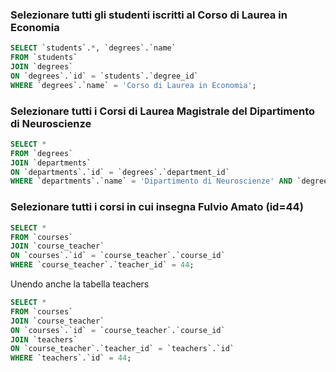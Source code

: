 ### Selezionare tutti gli studenti iscritti al Corso di Laurea in Economia

```SQL
SELECT `students`.*, `degrees`.`name`
FROM `students`
JOIN `degrees`
ON `degrees`.`id` = `students`.`degree_id`
WHERE `degrees`.`name` = 'Corso di Laurea in Economia';
```

### Selezionare tutti i Corsi di Laurea Magistrale del Dipartimento di Neuroscienze

```SQL
SELECT *
FROM `degrees`
JOIN `departments`
ON `departments`.`id` = `degrees`.`department_id`
WHERE `departments`.`name` = 'Dipartimento di Neuroscienze' AND `degrees`.`level` = 'Magistrale';
```

### Selezionare tutti i corsi in cui insegna Fulvio Amato (id=44)

```SQL
SELECT *
FROM `courses`
JOIN `course_teacher`
ON `courses`.`id` = `course_teacher`.`course_id`
WHERE `course_teacher`.`teacher_id` = 44;
```

Unendo anche la tabella teachers

```SQL
SELECT *
FROM `courses`
JOIN `course_teacher`
ON `courses`.`id` = `course_teacher`.`course_id`
JOIN `teachers`
ON `course_teacher`.`teacher_id` = `teachers`.`id`
WHERE `teachers`.`id` = 44;
```